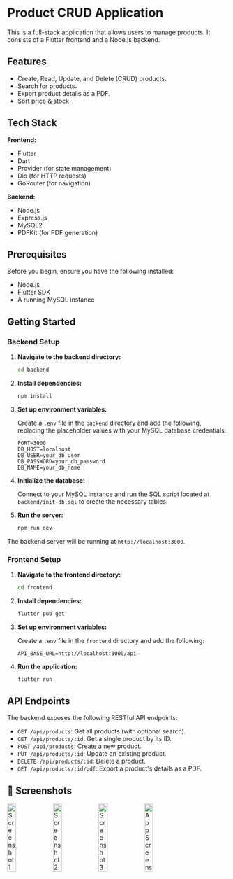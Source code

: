 # Product CRUD Application

This is a full-stack application that allows users to manage products. It consists of a Flutter frontend and a Node.js backend.

## Features

- Create, Read, Update, and Delete (CRUD) products.
- Search for products.
- Export product details as a PDF.
- Sort price & stock

## Tech Stack

**Frontend:**

- Flutter
- Dart
- Provider (for state management)
- Dio (for HTTP requests)
- GoRouter (for navigation)

**Backend:**

- Node.js
- Express.js
- MySQL2
- PDFKit (for PDF generation)

## Prerequisites

Before you begin, ensure you have the following installed:

- Node.js
- Flutter SDK
- A running MySQL instance

## Getting Started

### Backend Setup

1.  **Navigate to the backend directory:**

    ```bash
    cd backend
    ```

2.  **Install dependencies:**

    ```bash
    npm install
    ```

3.  **Set up environment variables:**

    Create a `.env` file in the `backend` directory and add the following, replacing the placeholder values with your MySQL database credentials:

    ```
    PORT=3000
    DB_HOST=localhost
    DB_USER=your_db_user
    DB_PASSWORD=your_db_password
    DB_NAME=your_db_name
    ```

4.  **Initialize the database:**

    Connect to your MySQL instance and run the SQL script located at `backend/init-db.sql` to create the necessary tables.

5.  **Run the server:**

    ```bash
    npm run dev
    ```

The backend server will be running at `http://localhost:3000`.

### Frontend Setup

1.  **Navigate to the frontend directory:**

    ```bash
    cd frontend
    ```

2.  **Install dependencies:**

    ```bash
    flutter pub get
    ```

3.  **Set up environment variables:**

    Create a `.env` file in the `frontend` directory and add the following:

    ```
    API_BASE_URL=http://localhost:3000/api
    ```

4.  **Run the application:**

    ```bash
    flutter run
    ```

## API Endpoints

The backend exposes the following RESTful API endpoints:

- `GET /api/products`: Get all products (with optional search).
- `GET /api/products/:id`: Get a single product by its ID.
- `POST /api/products`: Create a new product.
- `PUT /api/products/:id`: Update an existing product.
- `DELETE /api/products/:id`: Delete a product.
- `GET /api/products/:id/pdf`: Export a product's details as a PDF.

## 📸 Screenshots

<p float="left">
<img src="https://github.com/user-attachments/assets/0daf14a2-268f-46e7-88e3-29e21d1e210d" alt="Screenshot 1" width="20%" />
<img src="https://github.com/user-attachments/assets/fc5732de-c36a-4427-81c0-fa602adf3356" alt="Screenshot 2" width="20%" />
<img src="https://github.com/user-attachments/assets/ab8baf05-abc2-4573-85f9-e4a04f1fad0e" alt="Screenshot 3" width="20%" />
<img src="https://github.com/user-attachments/assets/9f90aa08-14d5-4e61-a436-db3b4d96c0bf" alt="App Screenshot" width="20%">
</p>
